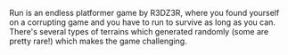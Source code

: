 Run is an endless platformer game by R3DZ3R, where you found yourself on a corrupting game and you have to run to survive as long as you can. There's several types of terrains which generated randomly (some are pretty rare!) which makes the game challenging.